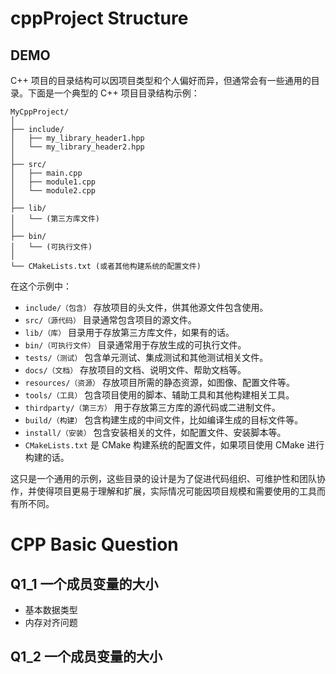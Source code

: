 # cppProject Structure

## DEMO

C++ 项目的目录结构可以因项目类型和个人偏好而异，但通常会有一些通用的目录。下面是一个典型的 C++ 项目目录结构示例：

```
MyCppProject/
│
├── include/
│   ├── my_library_header1.hpp
│   └── my_library_header2.hpp
│
├── src/
│   ├── main.cpp
│   ├── module1.cpp
│   └── module2.cpp
│
├── lib/
│   └── (第三方库文件)
│
├── bin/
│   └── (可执行文件)
│
└── CMakeLists.txt (或者其他构建系统的配置文件)
```

在这个示例中：

- `include/（包含）` 存放项目的头文件，供其他源文件包含使用。
- `src/（源代码）` 目录通常包含项目的源文件。
- `lib/（库）` 目录用于存放第三方库文件，如果有的话。
- `bin/（可执行文件）` 目录通常用于存放生成的可执行文件。
- `tests/（测试）` 包含单元测试、集成测试和其他测试相关文件。
- `docs/（文档）` 存放项目的文档、说明文件、帮助文档等。
- `resources/（资源）` 存放项目所需的静态资源，如图像、配置文件等。
- `tools/（工具）` 包含项目使用的脚本、辅助工具和其他构建相关工具。
- `thirdparty/（第三方）` 用于存放第三方库的源代码或二进制文件。
- `build/（构建）` 包含构建生成的中间文件，比如编译生成的目标文件等。
- `install/（安装）` 包含安装相关的文件，如配置文件、安装脚本等。
- `CMakeLists.txt` 是 CMake 构建系统的配置文件，如果项目使用 CMake 进行构建的话。


这只是一个通用的示例，这些目录的设计是为了促进代码组织、可维护性和团队协作，并使得项目更易于理解和扩展，实际情况可能因项目规模和需要使用的工具而有所不同。



# CPP Basic Question

## Q1_1 一个成员变量的大小
- 基本数据类型
- 内存对齐问题

## Q1_2 一个成员变量的大小